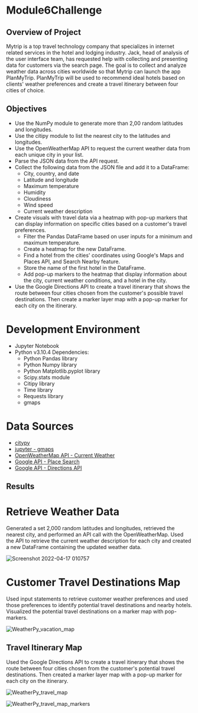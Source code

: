 # Module6Challenge
## Overview of Project
Mytrip is a top travel technology company that specializes in internet related services in the hotel and lodging industry. Jack, head of analysis of the user interface team, has requested help with collecting and presenting data for customers via the search page. The goal is to collect and analyze weather data across cities worldwide so that Mytrip can launch the app PlanMyTrip. PlanMyTrip will be used to recommend ideal hotels based on clients' weather preferences and create a travel itinerary between four cities of choice. 

## Objectives
* Use the NumPy module to generate more than 2,00 random latitudes and longitudes.
* Use the citipy module to list the nearest city to the latitudes and longitudes.
* Use the OpenWeatherMap API to request the current weather data from each unique city in your list.
* Parse the JSON data from the API request.
* Collect the following data from the JSON file and add it to a DataFrame:
    * City, country, and date
    * Latitude and longitude
    * Maximum temperature
    * Humidity
    * Cloudiness
    * Wind speed
    * Current weather description
* Create visuals with travel data via a heatmap with pop-up markers that can display information on specific cities based on a customer's travel preferences. 
    * Filter the Pandas DataFrame based on user inputs for a minimum and maximum temperature.
    * Create a heatmap for the new DataFrame.
    * Find a hotel from the cities' coordinates using Google's Maps and Places API, and Search Nearby feature.
    * Store the name of the first hotel in the DataFrame.
    * Add pop-up markers to the heatmap that display information about the city, current weather conditions, and a hotel in the city.
* Use the Google Directions API to create a travel itinerary that shows the route between four cities chosen from the customer's possible travel destinations. Then create a marker layer map with a pop-up marker for each city on the itinerary.


# Development Environment 
* Jupyter Notebook
* Python v3.10.4 Dependencies:
  * Python Pandas library
  * Python Numpy library
  * Python Matplotlib.pyplot library 
  * Scipy.stats module
  * Citipy library
  * Time library
  * Requests library
  * gmaps

# Data Sources
* [citypy](https://github.com/wingchen/citipy)
* [jupyter - gmaps](https://jupyter-gmaps.readthedocs.io/en/latest/)
* [OpenWeatherMap API - Current Weather](https://openweathermap.org/current)
* [Google API - Place Search](https://developers.google.com/maps/documentation/places/web-service/search)
* [Google API - Directions API](https://developers.google.com/maps/documentation/directions/overview)

## Results

# Retrieve Weather Data
Generated a set 2,000 random latitudes and longitudes, retrieved the nearest city, and performed an API call with the OpenWeatherMap. Used the API to retrieve the current weather description for each city and created a new DataFrame containing the updated weather data.

![Screenshot 2022-04-17 010757](https://user-images.githubusercontent.com/57520471/163701373-41b67d27-7160-497d-8b3a-21453124b9c0.png)

# Customer Travel Destinations Map
Used input statements to retrieve customer weather preferences and used those preferences to identify potential travel destinations and nearby hotels. Visualized the potential travel destinations on a marker map with pop-markers.

![WeatherPy_vacation_map](https://user-images.githubusercontent.com/57520471/163701418-f8ec05e2-0e59-43ab-9744-dcae76af76d3.png)

## Travel Itinerary Map
Used the Google Directions API to create a travel itinerary that shows the route between four cities chosen from the customer's potential travel destinations. Then created a marker layer map with a pop-up marker for each city on the itinerary.

![WeatherPy_travel_map](https://user-images.githubusercontent.com/57520471/163701455-94606c69-c5a5-478e-bd9b-edd5deb0c5fe.png)

![WeatherPy_travel_map_markers](https://user-images.githubusercontent.com/57520471/163701456-9a12b0fc-8764-437f-8784-70c7aad58dea.png)
